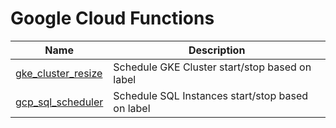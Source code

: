 # Google Cloud Functions

Name | Description|
-- | --
[gke_cluster_resize](./gke_cluster_resize/) | Schedule GKE Cluster start/stop based on label
[gcp_sql_scheduler](./gcp_sql_scheduler/) | Schedule SQL Instances start/stop based on label
